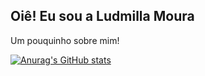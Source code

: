 ## Oiê! Eu sou a Ludmilla Moura 
Um pouquinho sobre mim!

[![Anurag's GitHub stats](https://github-readme-stats.vercel.app/api?username=Ludmourasa)](https://github.com/Ludmourasa/github-readme-stats)
